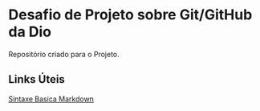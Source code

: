 # Desafio de Projeto sobre Git/GitHub da Dio
Repositório criado para o Projeto.

## Links Úteis
[Sintaxe Basica Markdown](http://www.markdownguide.org/basic-syntax/)
